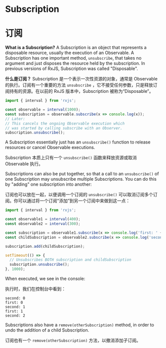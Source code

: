 # Subscription

# 订阅

**What is a Subscription?** A Subscription is an object that represents a disposable resource, usually the execution of an Observable. A Subscription has one important method, `unsubscribe`, that takes no argument and just disposes the resource held by the subscription. In previous versions of RxJS, Subscription was called "Disposable".

**什么是订阅？** Subscription 是一个表示一次性资源的对象，通常是 Observable 的执行。订阅有一个重要的方法 `unsubscribe` ，它不接受任何参数，只是释放订阅持有的资源。在以前的 RxJS 版本中，Subscription 被称为“Disposable”。

```ts
import { interval } from 'rxjs';

const observable = interval(1000);
const subscription = observable.subscribe(x => console.log(x));
// Later:
// This cancels the ongoing Observable execution which
// was started by calling subscribe with an Observer.
subscription.unsubscribe(); 
```

<span class="informal">A Subscription essentially just has an `unsubscribe()` function to release resources or cancel Observable executions.</span>

Subscription 本质上只有一个 `unsubscribe()` 函数来释放资源或取消 Observable 执行。

Subscriptions can also be put together, so that a call to an `unsubscribe()` of one Subscription may unsubscribe multiple Subscriptions. You can do this by "adding" one subscription into another:

订阅也可以放在一起，以便调用一个订阅的 `unsubscribe()` 可以取消订阅多个订阅。你可以通过将一个订阅“添加”到另一个订阅中来做到这一点：

```ts
import { interval } from 'rxjs';

const observable1 = interval(400);
const observable2 = interval(300);

const subscription = observable1.subscribe(x => console.log('first: ' + x));
const childSubscription = observable2.subscribe(x => console.log('second: ' + x));

subscription.add(childSubscription);

setTimeout(() => {
  // Unsubscribes BOTH subscription and childSubscription
  subscription.unsubscribe();
}, 1000);
```

When executed, we see in the console:

执行时，我们在控制台中看到：

```none
second: 0
first: 0
second: 1
first: 1
second: 2
```

Subscriptions also have a `remove(otherSubscription)` method, in order to undo the addition of a child Subscription.

订阅也有一个 `remove(otherSubscription)` 方法，以撤消添加子订阅。


